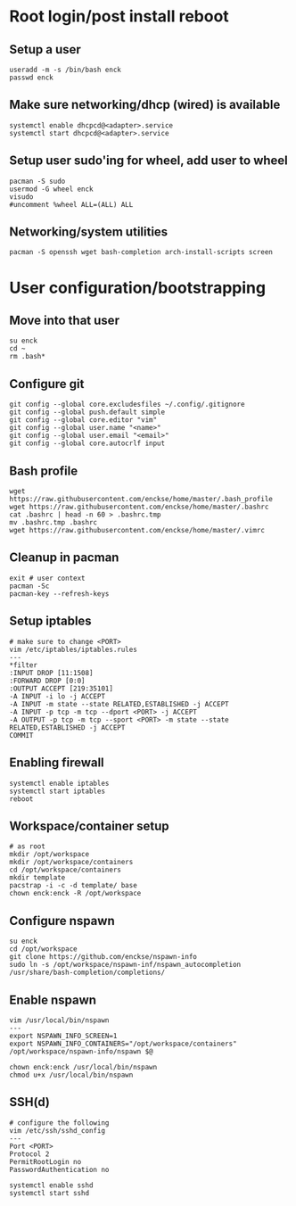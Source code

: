 # Root login/post install reboot

## Setup a user
```
useradd -m -s /bin/bash enck
passwd enck
```

## Make sure networking/dhcp (wired) is available
```
systemctl enable dhcpcd@<adapter>.service
systemctl start dhcpcd@<adapter>.service
```

## Setup user sudo'ing for wheel, add user to wheel
```
pacman -S sudo
usermod -G wheel enck
visudo
#uncomment %wheel ALL=(ALL) ALL
```

## Networking/system utilities
```
pacman -S openssh wget bash-completion arch-install-scripts screen
```

# User configuration/bootstrapping


## Move into that user
```
su enck
cd ~
rm .bash*
```

## Configure git
```
git config --global core.excludesfiles ~/.config/.gitignore
git config --global push.default simple
git config --global core.editor "vim"
git config --global user.name "<name>"
git config --global user.email "<email>"
git config --global core.autocrlf input
```

## Bash profile
```
wget https://raw.githubusercontent.com/enckse/home/master/.bash_profile
wget https://raw.githubusercontent.com/enckse/home/master/.bashrc
cat .bashrc | head -n 60 > .bashrc.tmp
mv .bashrc.tmp .bashrc
wget https://raw.githubusercontent.com/enckse/home/master/.vimrc
```

## Cleanup in pacman
```
exit # user context
pacman -Sc
pacman-key --refresh-keys
```

## Setup iptables
```
# make sure to change <PORT>
vim /etc/iptables/iptables.rules
---
*filter
:INPUT DROP [11:1508]
:FORWARD DROP [0:0]
:OUTPUT ACCEPT [219:35101]
-A INPUT -i lo -j ACCEPT
-A INPUT -m state --state RELATED,ESTABLISHED -j ACCEPT
-A INPUT -p tcp -m tcp --dport <PORT> -j ACCEPT
-A OUTPUT -p tcp -m tcp --sport <PORT> -m state --state RELATED,ESTABLISHED -j ACCEPT
COMMIT
```

## Enabling firewall
```
systemctl enable iptables
systemctl start iptables
reboot
```

## Workspace/container setup
```
# as root
mkdir /opt/workspace
mkdir /opt/workspace/containers
cd /opt/workspace/containers
mkdir template
pacstrap -i -c -d template/ base
chown enck:enck -R /opt/workspace
```

## Configure nspawn
```
su enck
cd /opt/workspace
git clone https://github.com/enckse/nspawn-info
sudo ln -s /opt/workspace/nspawn-inf/nspawn_autocompletion /usr/share/bash-completion/completions/
```

## Enable nspawn
```
vim /usr/local/bin/nspawn
---
export NSPAWN_INFO_SCREEN=1
export NSPAWN_INFO_CONTAINERS="/opt/workspace/containers"
/opt/workspace/nspawn-info/nspawn $@
```

```
chown enck:enck /usr/local/bin/nspawn
chmod u+x /usr/local/bin/nspawn
```

## SSH(d)
```
# configure the following
vim /etc/ssh/sshd_config
---
Port <PORT>
Protocol 2
PermitRootLogin no
PasswordAuthentication no
```

```
systemctl enable sshd
systemctl start sshd
```
